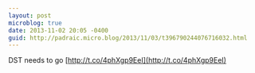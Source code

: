 ```yaml
---
layout: post
microblog: true
date: 2013-11-02 20:05 -0400
guid: http://padraic.micro.blog/2013/11/03/t396790244076716032.html
---
```

DST needs to go [http://t.co/4phXgp9EeI](http://t.co/4phXgp9EeI)
